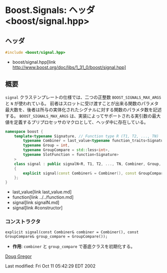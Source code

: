 # Boost.Signals: ヘッダ &lt;boost/signal.hpp&gt;

## ヘッダ

```cpp
#include <boost/signal.hpp>
```
* boost/signal.hpp[link http://www.boost.org/doc/libs/1_31_0/boost/signal.hpp]

## 概要

`signal` クラステンプレートの仕様では、二つの正整数 `BOOST_SIGNALS_MAX_ARGS` と `N` が使われている。
前者はスロットに受け渡すことが出来る関数のパラメタ最大数を、後者は所与の実体化されたシグナルに対する関数のパラメタ数を記述する。
`BOOST_SIGNALS_MAX_ARGS` は、実装によってサポートされる実引数の最大値を定義するプリプロセッサのマクロとして、ヘッダ中に存在している。

```cpp
namespace boost {
	template<typename Signature, // Function type R (T1, T2, ..., TN)
		typename Combiner = last_value<typename function_traits<Signature>::result_type>,
		typename Group = int,
		typename GroupCompare = std::less<int>,
		typename SlotFunction = function<Signature>
	>
	class signal : public signalN<R, T1, T2, ..., TN, Combiner, Group, GroupCompare, SlotFunction>
	{
		explicit signal(const Combiner& = Combiner(), const GroupCompare& = GroupCompare());
	};
}
```
* last_value[link last_value.md]
* function[link ../../function.md]
* signal[link signalN.md]
* signal[link #constructor]

### コンストラクタ

<a id="#constructor">`explicit signal(const Combiner& combiner = Combiner(), const GroupCompare& group_compare = GroupCompare());`</a>

- **作用**: `combiner` と `group_compare` で基底クラスを初期化する。

[Doug Gregor](http://www.cs.rpi.edu/~gregod)

Last modified: Fri Oct 11 05:42:29 EDT 2002

